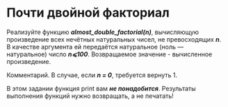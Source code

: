 # Почти двойной факториал #

Реализуйте функцию  ***almost_double_factorial(n)***, вычисляющую произведение всех нечётных натуральных чисел, не превосходящих ***n***.
В качестве аргумента ей передаётся натуральное (ноль — натуральное) число ***n⩽100***.
Возвращаемое значение - вычисленное произведение.

Комментарий. В случае, если ***n = 0***, требуется вернуть 1.

В этом задании функция print вам ***не понадобится***. Результаты выполнения функций нужно возвращать, а не печатать!
